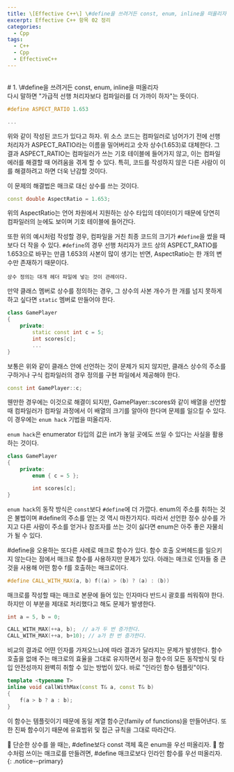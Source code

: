 ```yaml
---
title: \[Effective C++\] \#define을 쓰려거든 const, enum, inline을 떠올리자
excerpt: Effective C++ 항목 02 정리
categories:
  - Cpp
tags:
  - C++
  - Cpp
  - EffectiveC++
---
```

<br>
# 1. \#define을 쓰려거든 const, enum, inline을 떠올리자
<br>
다시 말하면 "가급적 선행 처리자보다 컴파일러를 더 가까이 하자"는 뜻이다.

```c++
#define ASPECT_RATIO 1.653

...
```

위와 같이 작성된 코드가 있다고 하자. 위 소스 코드는 컴파일러로 넘어가기 전에 선행 처리자가 ASPECT_RATIO라는 이름을 밀어버리고 숫자 상수(1.653)로 대체한다. 그 결과 ASPECT_RATIO는 컴파일러가 쓰는 기호 테이블에 들어가지 않고, 이는 컴파일 에러를 해결할 때 어려움을 겪게 할 수 있다. 특히, 코드를 작성하지 않은 다른 사람이 이를 해결하려고 하면 더욱 난감할 것이다.

이 문제의 해결법은 매크로 대신 상수를 쓰는 것이다.
```c++
const double AspectRatio = 1.653;
```
위의 AspectRatio는 언어 차원에서 지원하는 상수 타입의 데이터이기 때문에 당연히 컴파일러의 눈에도 보이며 기호 테이블에 들어간다.

또한 위의 예시처럼 작성할 경우, 컴파일을 거친 최종 코드의 크기가 `#define`을 썼을 때 보다 더 작을 수 있다. `#define`의 경우 선행 처리자가 코드 상의 ASPECT_RATIO를 1.653으로 바꾸는 만큼 1.653의 사본이 많이 생기는 반면, AspectRatio는 한 개의 변수만 존재하기 때문이다.

	상수 정의는 대개 헤더 파일에 넣는 것이 관례이다.

만약 클래스 멤버로 상수를 정의하는 경우, 그 상수의 사본 개수가 한 개를 넘지 못하게 하고 싶다면 `static` 멤버로 만들어야 한다.
```c++
class GamePlayer
{
	private:
		static const int c = 5;
		int scores[c];
		...
}
```

보통은 위와 같이 클래스 안에 선언하는 것이 문제가 되지 않지만, 클래스 상수의 주소를 구하거나 구식 컴파일러의 경우 정의를 구현 파일에서 제공해야 한다.

```c++
const int GamePlayer::c;
```

웬만한 경우에는 이것으로 해결이 되지만, GamePlayer::scores와 같이 배열을 선언할 때 컴파일러가 컴파일 과정에서 이 배열의 크기를 알아야 한다며 문제를 일으킬 수 있다. 이 경우에는 `enum hack` 기법을 떠올리자.

`enum hack`은 enumerator 타입의 값은 int가 놓일 곳에도 쓰일 수 있다는 사실을 활용하는 것이다.
```c++
class GamePlayer
{
	private:
		enum { c = 5 };

		int scores[c];
}
```

`enum hack`의 동작 방식은 `const`보다 `#define`에 더 가깝다. enum의 주소를 취하는 것은 불법이며 \#define의 주소를 얻는 것 역시 마찬가지다. 따라서 선언한 정수 상수를 가지고 다른 사람이 주소를 얻거나 참조자를 쓰는 것이 싫다면 enum은 아주 좋은 자물쇠가 될 수 있다.

\#define을 오용하는 또다른 사례로 매크로 함수가 있다. 함수 호출 오버헤드를 일으키지 않는다는 점에서 매크로 함수를 사용하지만 문제가 있다. 아래는 매크로 인자들 중 큰 것을 사용해 어떤 함수 f를 호출하는 매크로이다.
```c++
#define CALL_WITH_MAX(a, b) f((a) > (b) ? (a) : (b))
```

매크로를 작성할 때는 매크로 본문에 들어 있는 인자마다 반드시 괄호를 씌워줘야 한다. 하지만 이 부분을 제대로 처리했다고 해도 문제가 발생한다.

```c++
int a = 5, b = 0;

CALL_WITH_MAX(++a, b);  // a가 두 번 증가한다.
CALL_WITH_MAX(++a, b+10); // a가 한 번 증가한다.
```

비교의 결과로 어떤 인자를 가져오느냐에 따라 결과가 달라지는 문제가 발생한다.
함수 호출을 없애 주는 매크로의 효율을 그대로 유지하면서 정규 함수의 모든 동작방식 및 타입 안전성까지 완벽히 취할 수 있는 방법이 있다.
바로 "인라인 함수 템플릿"이다.

```c++
template <typename T>
inline void callWithMax(const T& a, const T& b)
{
	f(a > b ? a : b);
}
```

이 함수는 템플릿이기 때문에 동일 계열 함수군(family of functions)을 만들어낸다. 또한 진짜 함수이기 때문에 유효범위 및 접근 규칙을 그대로 따라간다.


🔔 단순한 상수를 쓸 때는, \#define보다 const 객체 혹은 enum을 우선 떠올리자.
🔔 함수처럼 쓰이는 매크로를 만들려면, \#define 매크로보다 인라인 함수를 우선 떠올리자.
{: .notice--primary}